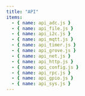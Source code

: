 ```yaml
---
title: "API"
items:
  - { name: api_adc.js }
  - { name: api_file.js }
  - { name: api_i2c.js }
  - { name: api_mqtt.js }
  - { name: api_timer.js }
  - { name: api_grove.js }
  - { name: api_net.js }
  - { name: api_http.js }
  - { name: api_config.js }
  - { name: api_rpc.js }
  - { name: api_gpio.js }
  - { name: api_sys.js }
---
```

